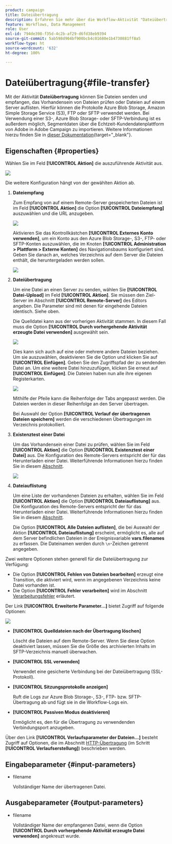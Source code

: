 ```yaml
---
product: campaign
title: Dateiübertragung
description: Erfahren Sie mehr über die Workflow-Aktivität "Dateiübertragung".
feature: Workflows, Data Management
role: User
exl-id: 794de398-f35d-4c2b-af29-d6fd38eb9394
source-git-commit: 5ab598d904bf900bcb4c01680e1b4730881ff8a5
workflow-type: ht
source-wordcount: '632'
ht-degree: 100%

---
```


# Dateiübertragung{#file-transfer}

Mit der Aktivität **Dateiübertragung** können Sie Dateien senden und empfangen, das Vorhandensein von Dateien prüfen oder Dateien auf einem Server auflisten. Hierfür können die Protokolle Azure Blob Storage, Amazon Simple Storage Service (S3), FTP oder SFTP verwendet werden.
Bei Verwendung einer S3-, Azure Blob Storage- oder SFTP-Verbindung ist es außerdem möglich, Segmentdaten über die Echtzeit-Kundendatenplattform von Adobe in Adobe Campaign zu importieren. Weitere Informationen hierzu finden Sie in [dieser Dokumentation](https://experienceleague.adobe.com/docs/experience-platform/destinations/catalog/email-marketing/adobe-campaign.html?lang=de){target="_blank"}.

## Eigenschaften {#properties}

Wählen Sie im Feld **[!UICONTROL Aktion]** die auszuführende Aktivität aus.

![](assets/file_transfert_action.png)

Die weitere Konfiguration hängt von der gewählten Aktion ab.

1. **Dateiempfang**

   Zum Empfang von auf einem Remote-Server gespeicherten Dateien ist im Feld **[!UICONTROL Aktion]** die Option **[!UICONTROL Dateiempfang]** auszuwählen und die URL anzugeben.

   ![](assets/file_transfert_edit.png)

   Aktivieren Sie das Kontrollkästchen **[!UICONTROL Externes Konto verwenden]**, um ein Konto aus den Azure Blob Storage-, S3-, FTP- oder SFTP-Konten auszuwählen, die im Knoten **[!UICONTROL Administration > Plattform > Externe Konten]** des Navigationsbaums konfiguriert sind. Geben Sie danach an, welches Verzeichnis auf dem Server die Dateien enthält, die heruntergeladen werden sollen.

   ![](assets/file_transfert_edit_external.png)

1. **Dateiübertragung**

   Um eine Datei an einen Server zu senden, wählen Sie **[!UICONTROL Datei-Upload]** im Feld **[!UICONTROL Aktion]**. Sie müssen den Ziel-Server im Abschnitt **[!UICONTROL Remote-Server]** des Editors angeben. Die Parameter sind mit denen für eingehende Dateien identisch. Siehe oben.

   Die Quelldatei kann aus der vorherigen Aktivität stammen. In diesem Fall muss die Option **[!UICONTROL Durch vorhergehende Aktivität erzeugte Datei verwenden]** ausgewählt sein.

   ![](assets/file_transfert_edit_send.png)

   Dies kann sich auch auf eine oder mehrere andere Dateien beziehen. Um sie auszuwählen, deaktivieren Sie die Option und klicken Sie auf **[!UICONTROL Einfügen]**. Geben Sie den Zugriffspfad der zu sendenden Datei an. Um eine weitere Datei hinzuzufügen, klicken Sie erneut auf **[!UICONTROL Einfügen]**. Die Dateien haben nun alle ihre eigenen Registerkarten.

   ![](assets/file_transfert_source.png)

   Mithilfe der Pfeile kann die Reihenfolge der Tabs angepasst werden. Die Dateien werden in dieser Reihenfolge an den Server übertragen.

   Bei Auswahl der Option **[!UICONTROL Verlauf der übertragenen Dateien speichern]** werden die verschiedenen Übertragungen im Verzeichnis protokolliert.

1. **Existenztest einer Datei**

   Um das Vorhandensein einer Datei zu prüfen, wählen Sie im Feld **[!UICONTROL Aktion]** die Option **[!UICONTROL Existenztest einer Datei]** aus. Die Konfiguration des Remote-Servers entspricht der für das Herunterladen einer Datei. Weiterführende Informationen hierzu finden Sie in diesem [Abschnitt](#properties).

   ![](assets/file_transfert_edit_test.png)

1. **Dateiauflistung**

   Um eine Liste der vorhandenen Dateien zu erhalten, wählen Sie im Feld **[!UICONTROL Aktion]** die Option **[!UICONTROL Dateiauflistung]** aus. Die Konfiguration des Remote-Servers entspricht der für das Herunterladen einer Datei. Weiterführende Informationen hierzu finden Sie in diesem [Abschnitt](#properties).

   Die Option **[!UICONTROL Alle Dateien auflisten]**, die bei Auswahl der Aktion **[!UICONTROL Dateiauflistung]** erscheint, ermöglicht es, alle auf dem Server befindlichen Dateien in der Ereignisvariable **vars.filenames** zu erfassen. Die Dateinamen werden durch `\n`-Zeichen getrennt angegeben.

Zwei weitere Optionen stehen generell für die Dateiübertragung zur Verfügung:

* Die Option **[!UICONTROL Fehlen von Dateien bearbeiten]** erzeugt eine Transition, die aktiviert wird, wenn im angegebenen Verzeichnis keine Datei vorhanden ist.
* Die Option **[!UICONTROL Fehler verarbeiten]** wird im Abschnitt [Verarbeitungsfehler](monitor-workflow-execution.md#processing-errors) erläutert.

Der Link **[!UICONTROL Erweiterte Parameter...]** bietet Zugriff auf folgende Optionen:

![](assets/file_transfert_advanced.png)

* **[!UICONTROL Quelldateien nach der Übertragung löschen]**

  Löscht die Dateien auf dem Remote-Server. Wenn Sie diese Option deaktiviert lassen, müssen Sie die Größe des archivierten Inhalts im SFTP-Verzeichnis manuell überwachen.

* **[!UICONTROL SSL verwenden]**

  Verwendet eine gesicherte Verbindung bei der Dateiübertragung (SSL-Protokoll).

* **[!UICONTROL Sitzungsprotokolle anzeigen]**

  Ruft die Logs zur Azure Blob Storage-, S3-, FTP- bzw. SFTP-Übertragung ab und fügt sie in die Workflow-Logs ein.

* **[!UICONTROL Passiven Modus deaktivieren]**

  Ermöglicht es, den für die Übertragung zu verwendenden Verbindungsport anzugeben.

Über den Link **[!UICONTROL Verlaufsparameter der Dateien...]** besteht Zugriff auf Optionen, die im Abschnitt [HTTP-Übertragung](web-download.md) (im Schritt **[!UICONTROL Verlaufserstellung]**) beschrieben werden.

## Eingabeparameter {#input-parameters}

* filename

  Vollständiger Name der übertragenen Datei.

## Ausgabeparameter {#output-parameters}

* filename

  Vollständiger Name der empfangenen Datei, wenn die Option **[!UICONTROL Durch vorhergehende Aktivität erzeugte Datei verwenden]** angekreuzt wurde.
